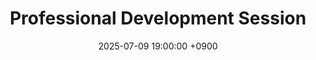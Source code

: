 ---
layout: news_detail
title: "Professional Development Session"
date: 2025-07-09 19:00:00 +0900
image: 250709.jpg
detail: "Dr. Yim led a professional development session for bilingual coaches, focusing on language development in school-age bilingual children."
long_detail: "Dr. Yim led a professional development session for bilingual coaches, focusing on language development in school-age bilingual children. The training offered in-depth insights into how bilingualism shapes language growth during the school years, and provided research-based strategies to support bilingual learners more effectively."
---